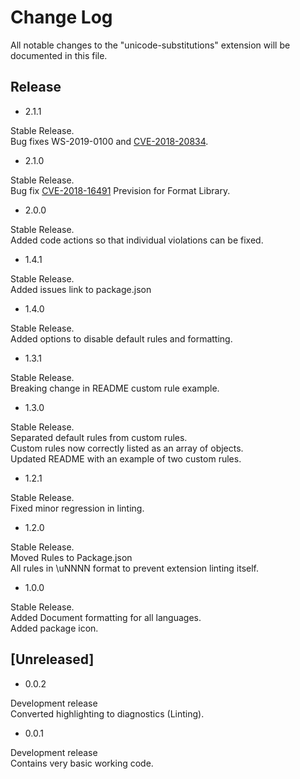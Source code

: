 # Change Log

All notable changes to the "unicode-substitutions" extension will be documented in this file.

## Release

- 2.1.1

Stable Release.  
Bug fixes WS-2019-0100 and [CVE-2018-20834](https://nvd.nist.gov/vuln/detail/CVE-2018-20834).

- 2.1.0

Stable Release.  
Bug fix [CVE-2018-16491](https://nvd.nist.gov/vuln/detail/CVE-2018-16491)
Prevision for Format Library.

- 2.0.0

Stable Release.  
Added code actions so that individual violations can be fixed.

- 1.4.1

Stable Release.  
Added issues link to package.json

- 1.4.0

Stable Release.  
Added options to disable default rules and formatting.

- 1.3.1

Stable Release.  
Breaking change in README custom rule example.

- 1.3.0

Stable Release.  
Separated default rules from custom rules.  
Custom rules now correctly listed as an array of objects.  
Updated README with an example of two custom rules.

- 1.2.1

Stable Release.  
Fixed minor regression in linting.

- 1.2.0

Stable Release.  
Moved Rules to Package.json  
All rules in \uNNNN format to prevent extension linting itself.

- 1.0.0

Stable Release.  
Added Document formatting for all languages.  
Added package icon.

## [Unreleased]

- 0.0.2

Development release  
Converted highlighting to diagnostics (Linting).

- 0.0.1

Development release  
Contains very basic working code.